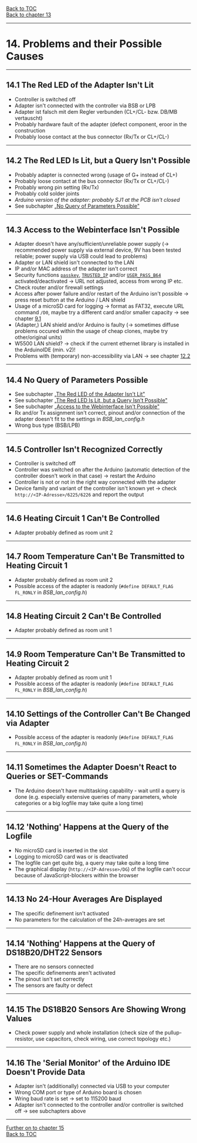 [Back to TOC](toc.md)  
[Back to chapter 13](chap13.md)    
   
---      
    
# 14. Problems and their Possible Causes
---
    

## 14.1 The Red LED of the Adapter Isn't Lit
- Controller is switched off
- Adapter isn't connected with the controller via BSB or LPB
- Adapter ist falsch mit dem Regler verbunden (CL+/CL- bzw. DB/MB vertauscht)
- Probably hardware fault of the adapter (defect component, eroor in the construction
- Probably loose contact at the bus connector (Rx/Tx or CL+/CL-)  
    
---
    
## 14.2 The Red LED Is Lit, but a Query Isn't Possible

- Probably adapter is connected wrong (usage of G+ instead of CL+)
- Probably loose contact at the bus connector (Rx/Tx or CL+/CL-)
- Probably wrong pin setting (Rx/Tx)
- Probably cold solder joints
- *Arduino version of the adapter: probably SJ1 at the PCB isn't closed*
- See subchapter [„No Query of Parameters Possible"](chap14.md#144-no-query-of-parameters-possible)  
    
---
    

## 14.3 Access to the Webinterface Isn't Possible

- Adapter doesn't have any/sufficient/unreliable power supply
(→ recommended power supply via external device, 9V has been tested reliable; power supply via USB could lead to problems) 
- Adapter or LAN shield isn't connected to the LAN 
- IP and/or MAC address of the adapter isn't correct 
- Security functions [`passkey`](chap05.md), [`TRUSTED_IP`](chap05.md) and/or [`USER_PASS_B64`](chap05.md)
activated/deactivated → URL not adjusted, access from wrong IP etc.
- Check router and/or firewall settings 
- Access after power failure and/or restart of the Arduino isn't possible → press reset button at the Arduino / LAN shield
- Usage of a microSD card for logging → format as FAT32, execute URL command `/D0`, maybe try a different card and/or smaller capacity → see chapter [9.1](chap09.md#91-usage-of-the-adapter-as-a-standalone-logger-with-bsb-lan) 
- (Adapter,) LAN shield and/or Arduino is faulty (→ sometimes diffuse problems occured within the usage of cheap clones, maybe try other/original units)  
- W5500 LAN shield? → check if the current ethernet library is installed in the ArduinoIDE (min. v2)!  
- Problems with (temporary) non-accessibility via LAN → see chapter [12.2](chap12#122-the-lan-shield)

    
---
    

## 14.4 No Query of Parameters Possible

- See subchapter [„The Red LED of the Adapter Isn't Lit"](kap14.md#141-the-red-led-of-the-adapter-isnt-lit)
- See subchapter [„The Red LED Is Lit, but a Query Isn't Possible"](kap14.md#142-the-red-led-is-lit-but-a-query-isnt-possible)
- See subchapter [„Access to the Webinterface Isn't Possible"](kap14.md#143-access-to-the-webinterface-isnt-possible)
- Rx and/or Tx assignment isn't correct, pinout and/or connection of the adapter doesn't fit to the settings in *BSB_lan_config.h* 
- Wrong bus type (BSB/LPB)  
    
---
    

## 14.5 Controller Isn't Recognized Correctly

- Controller is switched off
- Controller was switched on after the Arduino (automatic detection of the controller doesn't work in that case) → restart the Arduino
- Controller is not or not in the right way connected with the adapter
- Device family and variant of the controller isn't known yet → check `http://<IP-Adresse>/6225/6226` and report the output  
    
---
    

## 14.6 Heating Circuit 1 Can't Be Controlled

- Adapter probably defined as room unit 2  
    
---
    

## 14.7 Room Temperature Can't Be Transmitted to Heating Circuit 1
- Adapter probably defined as room unit 2
- Possible access of the adapter is readonly (`#define DEFAULT_FLAG FL_RONLY` in *BSB_lan_config.h*)  
    
---
    

## 14.8 Heating Circuit 2 Can't Be Controlled

- Adapter probably defined as room unit 1  
    
---
    

## 14.9 Room Temperature Can't Be Transmitted to Heating Circuit 2

- Adapter probably defined as room unit 1
- Possible access of the adapter is readonly (`#define DEFAULT_FLAG FL_RONLY` in *BSB_lan_config.h*)  
    
---
    

## 14.10 Settings of the Controller Can't Be Changed via Adapter
- Possible access of the adapter is readonly (`#define DEFAULT_FLAG FL_RONLY` in *BSB_lan_config.h*)  
    
---
    

## 14.11 Sometimes the Adapter Doesn't React to Queries or SET-Commands

- The Arduino doesn't have multitasking capability - wait until a query is done (e.g. especially extensive queries of many parameters, whole categories or a big logfile may take quite a long time)  
    
---
    

## 14.12 'Nothing' Happens at the Query of the Logfile

- No microSD card is inserted in the slot
- Logging to microSD card was or is deactivated
- The logfile can get quite big, a query may take quite a long time  
- The graphical display (`http://<IP-Adresse>/DG`) of the logfile can't occur because of JavaScript-blockers within the browser  
    
---
    

## 14.13 No 24-Hour Averages Are Displayed

- The specific definement isn't activated
- No parameters for the calculation of the 24h-averages are set  
    
---
    

## 14.14 'Nothing' Happens at the Query of DS18B20/DHT22 Sensors

- There are no sensors connected
- The specific definements aren't activated
- The pinout isn't set correctly
- The sensors are faulty or defect  
    
---
    

## 14.15 The DS18B20 Sensors Are Showing Wrong Values

- Check power supply and whole installation (check size of the pullup-resistor,
use capacitors, check wiring, use correct topology etc.)  
    
---
    

## 14.16 The 'Serial Monitor' of the Arduino IDE Doesn't Provide Data

- Adapter isn't (additionally) connected via USB to your computer
- Wrong COM port or type of Arduino board is chosen
- Wring baud rate is set → set to 115200 baud
- Adapter isn't connected to the controller and/or controller is switched off → see subchapters above  
    
---  

[Further on to chapter 15](chap15.md)      
[Back to TOC](toc.md)   


